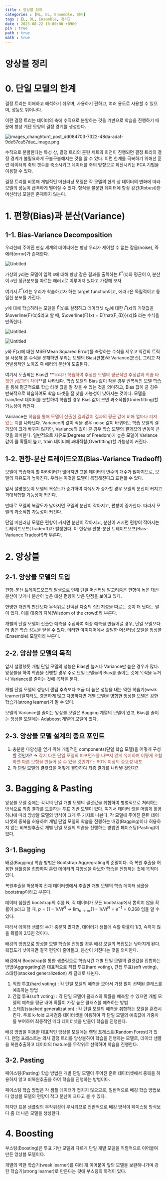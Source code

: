 ```yaml
---
title : 앙상블 정리
categories : [ML, DL, Ensemble, 정리]
tags : [L, DL, Ensemble, 정리]
date : 2023-08-22 18:00:00 +0900
pin : true
path : true
math : true
---
```


# 앙상블 정리

# 0. 단일 모델의 한계

결정 트리는 이해하고 해석하기 쉬우며, 사용하기 편하고, 여러 용도로 사용할 수 있으며, 성능도 뛰어나다. 

이런 결정 트리는 데이터의 축에 수직으로 분할하는 것을 기반으로 학습을 진행하기 때문에 항상 계단 모양의 결정 경계를 생성한다. 

![images_changhtun1_post_dd084703-7322-48da-adaf-9de57ca57dac_image.png](/assets/img/2023-08-22-Ensemble-note/images_changhtun1_post_dd084703-7322-48da-adaf-9de57ca57dac_image.png)

수직으로 분할한다는 특성 상, 결정 트리의 훈련 세트의 회전이 진행되면 결정 트리의 결정 경계가 불필요하게 구불구불해지는 것을 알 수 있다.  이런 한계를 극복하기 위해선 훈련 데이터의 축의 갯수를 축소시키고 데이터를 축의 방향으로 회전시키는 PCA 기법을 이용할 수 있다.

결정 트리를 비롯해  개별적인 머신러닝 모델은 각 모델의 한계 상 데이터의 변화에 따라 모델의 성능이 급격하게 떨어질 수 있다. 형식을 불문한 데이터에 항상 강건(Robust)한 머신러닝 모델은 존재하지 않는다.

# 1. 편향(Bias)과 분산(Variance)

## 1-1. Bias-Variance Decomposition

우리한테 주어진 현실 세계의 데이터에는  항상 우리가 제어할 수 없는 잡음(noise), 즉 에러(error)가 존재한다.

![Untitled](/assets/img/2023-08-22-Ensemble-note/Untitled.png)

가상의 $y$라는 모델이 입력 $x$에 대해 항상 같은 결과를 출력하는  $F^*(x)$와 평균이 0, 분산이 $σ$인 정규분포를 따르는 에러 $\epsilon$로 이루어져 있다고 가정해 보자.

여기서 $F^*(x)$는 우리가 학습하고자 하는 target function이고, 에러 $\epsilon$은 독립적이고 동일한 분포를 가진다.

$y$에 대해 학습하려는 모델을 $\hat{F}(x)$로 설정하고 데이터셋 $x_{D}$에 대한 $\hat{F}(x)$의 기댓값을 $\overline{F}(x)$라고 할 때,
 $\overline{F}(x) = E[\hat{F_{D}}(x)]$ 라는 수식을 만족한다.

![Untitled](/assets/img/2023-08-22-Ensemble-note/Untitled%201.png)

![Untitled](/assets/img/2023-08-22-Ensemble-note/Untitled%202.png)

$y$와 $\hat{F}(x)$에 대한 MSE(Mean Squared Error)를 측정하는 수식을 세우고 약간의 트릭을 사용해 
본 수식을 분해하면 우리는 모델의 Bias(편향)와 Variance(분산), 그리고 자연발생적인 노이즈 
즉 에러의 분산이 도출된다.

여기서 도출되는 Bias란 **<span style="color:#9A4E3E">우리가 학습하여 추정한 모델의 평균적인 추정값과 학습 타겟인 $y$값과의 차이</span>**를 나타낸다. 학습 모델의 Bias 값이 작을 경우 반복적인 모델 학습을 통해 평균적으로 학습 타겟 값을 잘 찾을 수 있는 것을 의미하고, Bias 값이 클 경우 반복적으로 학습하여도 학습 타겟을 잘 찾을 가능성이 낮아지는 것이다. 모델을 train/test 데이터를 분할하여 학습할 경우 Bias 값이 크면 과소적합(Underfitting)할 가능성이 커진다.

Vairance는 <span style="color:#9A4E3E">학습을 통해 모델이 산출한 결과값이 결과의 평균 값에 비해 얼마나 퍼져 있는 지</span>를 나타낸다. Variance의 값이 작을 경우 noise 값이 바뀌어도 학습 모델의 결과값이 크게 바뀌지 않지만, Variance의 값이 클 경우 학습 모델의 결과값의 변동이 큰 것을 의미한다. 일반적으로 자유도(Degrees of Freedom)가 높은 모델이 Variance 값이 클 확률이 높고, train 데이터에 과대적합(Overfitting)할 가능성이 커진다.

## 1-2. 편향-분산 트레이드오프(Bias-Variance Tradeoff)

모델이 학습해야 할 파라미터가 많아지면  표본 데이터의 변수의 개수가 많아지므로, 모델의 자유도가 높아진다. 우리는 이것을 모델이 복잡해진다고 표현할 수 있다.

앞서 설명했듯이 모델의 복잡도가 증가하여 자유도가 증가할 경우 모델의 분산이 커지고 과대적합할 가능성이 커진다.

반대로 모델의 복잡도가 낮아지면 모델의 분산이 작아지고, 편향이 증가한다. 따라서 모델의 과소적합 가능성이 커진다.

단일 머신러닝 모델은 편향이 커지면 분산이 작아지고, 분산이 커지면 편향이 작아지는 트레이드오프(Tradeoff)가 발생한다. 이 현상을 편향-분산 트레이드오프(Bias-Variance Tradeoff)라 부른다.

# 2. 앙상블

## 2-1. 앙상블 모델의 도입

편향-분산 트레이드오프의 발생으로 인해 단일 머신러닝 알고리즘은 편향이 높은 대신 분산이 낮거나 분산이 높은 대신 편향이 낮은 단점을 보이고 있다. 

현명한 개인의 판단보다 무작위로 선택된 다중의 집단지성을 따르는 것이 더 낫다는 말이 있다. 이를 대중의 지혜(Wisdom of the crowd)라 부른다. 

개별의 단일 모델이 산출한 예측을 수집하여 최종 예측을 만들어낼 경우, 단일 모델보다 더 좋은 학습 성능을 얻을 수 있다. 이러한 아이디어에서 출발한 머신러닝 모델을 앙상블(Ensemble) 모델이라 부른다.

## 2-2. 앙상블 모델의 목적

앞서 설명했듯 개별 단일 모델의 성능은 Bias만 높거나 Variance만 높은 경우가 많다. 앙상블을 하여 학습을 진행할 경우 주로 단일 모델들의 Bias를 줄이는 것에 목적을 두거나 Variance를 줄이는 것에 목적을 둔다. 

개별 단일 모델의 성능이 랜덤 추측보다 조금 더 높은 성능을 내는 약한 학습기(weak learner)일지라도, 충분하게 많고 다양하다면 개별 모델을 병합한 앙상블 모델은 강한 학습기(strong learner)가 될 수 있다.

모델의 Variance를 줄이는 앙상블 모델은 Bagging 계열의 모델이 있고, Bias를 줄이는 앙상블 모델에는 Adaboost 계열의 모델이 있다.

## 2-3. 앙상블 모델 설계의 중요 포인트

1. 충분한 다양성을 얻기 위해 개별적인 components(단일 학습 모델)을 어떻게 구성할 것인가?
→ <span style="color:#9A4E3E">각기 다른 단일 모델의 퍼포먼스를 나쁘지 않게 유지하며 어떻게 조합하면 다른 모형을 만들어 낼 수 있을 것인가? :: 90% 이상의 중요성 내포.</span>
2. 각 단일 모델의 결괏값을 어떻게 결합하여 최종 결과를 나타낼 것인가?

# 3. Bagging & Pasting

앙상블 모델 중에는 각각의 단일 개별 모델의 결괏값을 취합하여 병렬적으로 처리하는 방식으로 최종 결과를 도출하는 투표 기반 모델이 있다. 여기서 데이터 셋을 어떻게 활용하냐에 따라 앙상블 모델의 방식이 크게 두 가지로 나뉜다. 각 모델에 주어진 훈련 데이터셋의 중복을 허용하여 개별 단일 모델의 학습을 진행하는 배깅(Bagging)이나 허용하지 않는 비복원추출로 개별 단일 모델의 학습을 진행하는 방법인 페이스팅(Pasting)이 있다.

## 3-1. Bagging

배깅(Bagging) 학습 방법은 Bootstrap Aggregrating의 준말이다. 즉 복원 추출을 허용한 샘플링을 집합하여 훈련 데이터의 다양성을 확보한 학습을 진행하는 것에 목적이 있다.

복원추출을 허용하여 전체 데이터셋에서 추출한 개별 모델의 학습 데이터 샘플을 bootstrap이라고 부른다.

데이터 샘플인 bootstrap의 수를 N, 각 데이터가 모든 bootstrap에서 뽑히지 않을 확률이 p라고 할 때, $p=(1-1/N)^N → \lim_{n \to \infty}(1-1/N)^N = e^{-1} = 0.368$ 임을 알 수 있다.

따라서 데이터 샘플의 수가 충분히 많다면, 데이터가 샘플에 속할 확률이 1/3, 속하지 않을 확률이 2/3인 것이다.

배깅의 방법으로 앙상블 모델 학습을 진행할 경우 배깅 모델의 복잡도는 낮아지게 된다. 복잡도가 낮아지면 결국 편향이 줄어들고, 분산이 커진다는 것을 의미한다.

배깅에서 Bootstrap을 통한 샘플링으로 학습시킨 개별 단일 모델의 결괏값을 집합하는 방법(Aggregating)은 대표적으로 직접 투표(hard voting), 간접 투표(soft voting), 스태킹(stacked generalizetion) 세 갈래로 나뉜다.

1. 직접 투표(hard voting)
: 각 단일 모델의 예측을 모아서 가장 많이 선택된 클래스를 예측하는 방법
2. 간접 투표(soft voting)
: 각 단일 모델이 클래스의 확률을 예측할 수 있으면 개별 모델의 예측을 평균 내어 확률이 가장 높은 클래스를 예측하는 방법
3. 스태킹(stacked generalization)
: 각 단일 모델의 예측을 취합하는 모델을 훈련시킨다. 주로 k-fold 교차검증 데이터셋을 이용하여 각 단일 모델의 예측값에 가중치를 부여하여 최종적인 메타 데이터셋을 만들어 학습을 진행한다.

배깅 방법을 이용한 대표적인 앙상블 모델에는 랜덤 포레스트(Random Forest)가 있다. 랜덤 포레스트는 의사 결정 트리를 앙상블하여 학습을 진행하는 모델로, 데이터 샘플을 복원추출하고 데이터의 feature를 무작위로 선택하여 학습을 진행한다.

## 3-2. Pasting

페이스팅(Pasting) 학습 방법은 개별 단일 모델이 주어진 훈련 데이터셋에서 중복을 허용하지 않고 비복원추출을 하여 학습을 진행하는 방법이다.

페이스팅 학습 방법은 각 샘플 데이터가 겹치지 않으므로, 일반적으로 배깅 학습 방법보다 앙상블 모델의 편향이 작고 분산이 크다고 볼 수 있다.

하지만 표본 샘플링의 무작위성이 무시되므로 전반적으로 배깅 방식이 페이스팅 방식보다 좀 더 나은 모델을 생성한다.

# 4. Boosting

부스팅(Boosting)은 투표 기반 모델과 다르게 단일 개별 모델을 직렬적으로 이어붙여 만든 앙상블 모델이다.

개별의 약한 학습기(weak learner)를 여러 개 이어붙여 앞의 모델을 보완해나가며 강한 학습기(strong learner)로 만든다는 것에 부스팅의 목적이 있다.